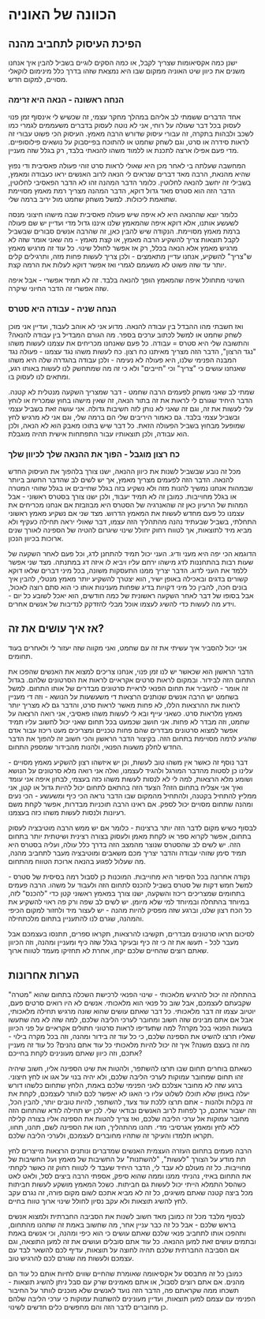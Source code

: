 הכוונה של האוניה 
====== 

## הפיכת העיסוק לתחביב מהנה   

ישנן כמה אקסיאומות שצריך לקבל, או כמה הסקים לוגיים בשביל להבין איך אנחנו משנים את כיוון שיט האוניה ממקום שבו היא נמצאת שזהו בדרך כלל מינימום לוקאלי מסויים, למקום חדש. 

### הנחה ראשונה - הנאה היא זרימה 

אחד הדברים ששמתי לב אליהם במהלך מחקר עצמי, זה שכשיש לי אינסוף זמן פנוי לעסוק בכל דבר שעולה על רוחי, אני לא נוטה לעסוק בדברים משעממים לגמרי כמו לשכב ולבהות בתקרה, זה עבורי עיסוק שדורש הרבה מאמץ. העיסוק הכי פשוט עבורי זה לראות סידרה או סרט, וגם לשחק שחמט או להתוכח בפייסבוק על נושאים פילוסופיים. מדי פעם אפילו ארצה לתכנת או ללמוד משהו להנאתי בלבד, רק בגלל שזה מעניין.

המחשבה שעלתה בי לאחר מכן היא שאולי לראות סרט זוהי פעולה פאסיבית ודי נפוץ שהיא מהנאת, הרבה מאד דברים שנראים לי הנאה לרוב האנשים יראו כעבודה ומאמץ, בשבילי זה יחשב להנאה לחלוטין. כלומר הדבר המהנה זהו לא הדבר הפאסיבי לחלוטין, הדבר הזה הוא סטרס מאד גדול דוקא, הדבר המהנה מצריך רמת מאמץ מסויימת שתואמת ליכולות. למשל משחק שחמט מול יריב ברמה שלי. 

כלומר יוצא שההנאה היא לא איפה שיש פעולה פאסיבית שבה מישהו חיצוני מנסה לשעשע אותנו, אלא דוקא איפה שהמאמץ שלנו איננו גדול מדי ועדיין יש שם פעולה ברמת מאמץ מסויימת. הנקודה שיש להבין כאן, זה שהרבה אנשים סבורים שבשביל לקבל תוצאות צריך להשקיע הרבה מאמץ, או קצת מאמץ - מה שאני אומר שזה לא מרגיש מאמץ אלא הנאה בכלל, רק אז אפשר לחולל שינוי. כל עוד זה מרגיש מאמץ ש"צריך" להשקיע, אנחנו עדיין מתאמצים - ולכן צריך לעשות פחות מזה, ותרגילים קלים יותר עד שזה פשוט לא משעמם לגמרי ואז אפשר דוקא לעלות את הרמה קצת. 

השינוי מתחולל איפה שהמאמץ הופך להנאה בלבד. זה לא תמיד אפשרי - אבל איפה שזה אפשרי זה הדבר החיוני שיקרה. 

### הנחה שניה - עבודה היא סטרס  

ואז חשבתי מהו ההבדל בין עבודה להנאה. מדוע אני לא אוהב לעבוד, ועדיין אני מוכן לשחק שחמט או למשל לכתוב ערכים בספר. מה הגורם המבדיל בין עבודה להנאה? והתשובה שלי היא סטרס = עבודה. כל פעם שאנחנו מכריחים את עצמנו לעשות משהו "נגד הרצון", הדבר הזה מצריך מאיתנו כח רצון. כח לעשות משהו נגד עצמנו - פעולה נגד המבנה הפנימי שלנו, היא פעולה לא נעימה - ולכן עבודה בהגדרה שלה היא משהו שאנחנו עושים כי "צריך" וכי "חייבים" ולא כי זה מה שמתחשק לנו לעשות באותו רגע, ומתאים לנו לעסוק בו. 

שמתי לב שאני משחק לפעמים הרבה שחמט - דבר שמצריך השקעה מנטלית לא קטנה. הדבר היחיד שגורם לי לראות את זה בתור הנאה, זה שאין מישהו בחוץ שמכריח או לוחץ עלי לעשות את זה, וגם זה שאני לא נותן לזה חשיבות גדולה. אני עושה זאת בשביל עצמי ובשביל עצמי בלבד. גם כאמור היריבים שלי הם ברמה שלי, וגם אני לא מרגיש לחץ שמופעל מבחוץ בשביל הפעולה הזאת. כל דבר שיש בתוכו מאבק הוא לא הנאה, ולכן הוא עבודה, ולכן תוצאותיו עבור התפתחות אישית תהיה מוגבלת. 


### כח רצון מוגבל - הפוך את ההנאה שלך לכיוון שלך

מכל זה נובע  שבשביל לשנות את כיוון ההנאה, ישנו צורך בלהפוך את העיסוק החדש להנאה. הדבר הזה לפעמים מצריך מאמץ, אך יש לשים לב שהדבר החשוב ביותר שבמהות אנחנו נמשיך להנות מזה ולא נשקיע בזה בגלל שחייבים או בגלל שזוהי המטרה או בגלל מחוייבות. כמובן זה לא תמיד יעבוד, ולכן ישנו צורך בסטרס ראשוני - אבל המהות של הרעיון כאן זה שהאנרגיה של הסטרס היא מבוזבזת אם אנחנו מכריחים את עצמנו כל פעם מחדש לעשות את המאמץ הדרוש. מצד שני אם נשקיע מאמץ ראשוני התחלתי, בשביל שבעתיד נהנה מהתהליך הזה עצמו, דבר שאולי יראה תחילה כעקיף ולא מביא מיד לתוצאות, אך לטווח רחוק יחולל שינוי שיגרום להטיה של הספינה לאורך שנים ארוכות בכיוון הנכון. 

הדוגמא הכי יפה היא מעני ודיג. העני יכול תמיד להתחנן לדג, וכל פעם לאחר השקעה של שעות רבות בהתחננות לדג מישהו ירחם עליו ויביא לו איזה דג במתנתה. מצד שני אפשר ללמד את העני לדוג. הדבר יצריך ממנו התעסקות משונה, בכל מיני דברים שלאו דוקא קשורים בדגים ובאכילה באופן ישיר, הוא יצטרך להשקיע יותר מאמץ מנטלי, להבין איך בונים חכה, להבין כל מיני דקויות בדיג שפחות מענינות אותו כי הוא סתם רוצה לאכול, אבל בסופו של דבר לאחר השקעה ראשונית של כמה חודשים, הוא יאכל לשובע כל יום - וידע מה לעשות כדי להשיג לעצמו אוכל מבלי להזדקק לנדיבות של אנשים אחרים. 

## אז איך עושים את זה? 

אני יכול להסביר איך עשיתי את זה עם שחמט, ואני מקווה שזה יעזור לי ולאחרים בעוד תחומים. 

הדבר הראשון הוא שכאשר יש לנו זמן פנוי, אנחנו צריכים למצוא את האנשים שהפכו את התחום הזה לבידור. ובמקום לראות סרטים אקראיים לראות את הסרטונים שלהם. בגדול זה אומר - להעביר את תחום הפנאי לראיית סרטונים מבדרים של אותו התחום. למשל בשחמט יש הרבה אנשים שנותנים הרצאות די משעשעות על הנושא - וזה די מעניין לראות את ההרצאות הללו, לא פחות מאשר לראות סרט, והדבר גם לא מצריך יותר מאמץ מלראות סרט. כשאני עייף ובא לי לעשות משהו פאסיבי, אני רואה הרצאה על שחמט, וזה מבדר לא פחות. אני חושב שכמעט בכל תחום שאני יכול לחשוב עליו תמיד אפשר למצוא סרטונים מבדרים שהם פחות טכניים ומצריכים מעט ריכוז עבור אדם שהגיע לרמה מסויימת בתחום הזה. בקיצור הדבר הראשון והכי חשוב זה להפוך את הדבר החדש לחלק משעות הפנאי, ולהנות מהבידור שמספק התחום. 

דבר נוסף זה כאשר אין משהו טוב לעשות, וכן יש איזשהו רצון להשקיע מאמץ מסויים - עלינו כן לסטות מהדבר המורגל ולהגיד לעצמנו, ואלה אני רואה מלא סרטונים על הנושא ושומע מלא הרצאות, למה לי לא לנסות לעשות משהו כזה בעצמי, לבחון איפה אני עומד ואיך אני אצליח בתחום הזה? הצעד הזה בהתאם לתחום יכול להיות גדול או קטן, אני ממליץ להתחיל בקטנה, ולהתחיל מהמקום שבו הדבר נראה הכי כיף ומשעשע - הכי נעים ומהנה שתחום מסויים יכול לספק. אם ראינו הרבה תוכניות מבדרות, אפשר לקחת משם רעיונות ולנסות לעשות משהו כזה בעצמנו. 

לבסוף כשיש מקום לדבר הזה יותר ברצינות - כלומר אם יש ממש הרבה מוטיבציה לעסוק בתחום, אפשר לקרוא ספר או לקחת מאמן ולעסוק בצורה רצינית ושיטתית יותר בתחום הזה. יש לשים לב שהסטרס שנוצר מהמצב הזה בדרך כלל עולה, ועליה בסטרס היא תמיד סימן שזוהי עבודה והדבר יצריך מכם משאבים ומוטיבציה מעבר לתחביב מהנה, מה שעלול לפגוע בהנאה ארוכת הטווח מהתחום. 

נקודה אחרונה בכל הסיפור היא מחוייבות. המוכנות כן לסבול רמה בסיסית של סטרס - למשל חמש דקות של סטרס בשביל להכנס לתחום הזה ולעבוד על משהו. הרבה פעמים בתחומים שמצריכים ריכוז והשקעה, ישנו צורך במאמץ ראשוני קטן כדי "להכנס" לזה, במיוחד בהתחלה ובמיוחד למי שלא מיומן. יש לשים לב שפה ורק פה ראוי להשקיע את כל הכח רצון שלנו, וברגע שזה מפסיק להיות מהנה - יש לעצור מיד ולחזור למקום הכיפי והמהנה, שגרם לנו להתעניין בתחום מלכתחילה. 

לסיכום תראו סרטונים מבדרים, תקשיבו להרצאות, תקראו ספרים, תתנסו בעצמכם אבל מעבר לכל - תעשו את זה כי זה כיף ובעיקר בגלל שזה כיף ומעניין ומהנה, וזה הכיוון שאתם רוצים שהחיים שלכם יקחו, אחרת לא תחזיקו מעמד לטווח ארוך. 

## הערות אחרונות 

בהתחלה זה יכול להרגיש מלאכותי - שינוי הפנאי לרכישת השכלה בתחום שהוא "מטרה" שקבעתם לעצמכם, אבל שוב כל פנאי הוא מלאכותי. אנשים לא היו רואים סרטים פעם, יוטיוב עצמו זה דבר מלאכותי. כל דבר שאתם עושים שהוא שונה מרגיש תחילה מלאכותי, אבל אם אתם מבינים שזה חשוב ומחובר לערכי הליבה שלכם, למה שזה לא מה שתעשו בשעות הפנאי בכל מקרה? למה שתעדיפו לראות סרטוני חתולים אקראיים על פני הכיוון שאליו תרצו להשיט את הספינה שלכם, כי כל עוד זה בידור ומהנה, וזה בכל מקרה בילוי - מה זה בעצם משנה? איך זה יכול להיות מלאכותי כל עוד אתם נהנים? כל עוד זה מעניין אתכם, וזה כיוון שאתם מעונינים לקחת בחייכם? 

כשאתם בוחרים תחום שבו תרצו להשתפר, ולהטות את שיט הספינה אליו, חשוב שיהיה זהו תחום שמחובר עמוקות לערכי הליבה שלכם, ולא יהיה בנוי על אגו או לחץ חיצוני. ברגע שזה לא מחובר אצלכם לאני הפנימי שלכם באמת, הלחץ שתחום כלשהו דורש יעלה באופן שלא תוכלו לשלוט עליו כי האגו לא יאפשר לכם לוותר לעצמכם, לקחת את זה בקלות ולהנות - אתם תרצו ללכת עוד צעד, להשתפר, להיות טובים יותר, להבין הכל, וזה ישבור אתכם, כך לפחות לרוב האנשים ובודאי שלי. לכן יש תחילה לודא שהתחום הזה מחובר עמוקות אל ערכי הליבה שלכם, ואז צריך להטות את הספינה אליו בצורה קלילה ללא לחץ ומאמץ אגרסיבי מדי. תהנו מהתהליך, תטו את הספינה לשם, תהנו, תחוו, תקראו תלמדו והעיקר זה שתהיו מחוברים לעצמכם, ולערכי הליבה שלכם. 

הרבה פעמים בתחום העזרה העצמית האנשים שמדברים ונותנים הרצאות מייצרים לחץ תת מודע על הצורך "לעשות", "להשתנות" על החשיבות של מאמץ ועל החשיבות של מחוייבות. כל זה מעולם לא עבד לי, הדבר היחיד שעבד לי לטווח רחוק זה כאשר לקחתי את התחום באיזי, נהניתי ממנו וממה שהוא סיפק, אספתי הרבה ביצים לסל, ולאט לאט כשהסל התמלא הייתי יכול לעשות גם חביתות. כשכל המאמץ מושקע לעשות חביתות מכל ביצה קטנה שאתם משיגים, כל זה לא מביא אתכם לשום מקום פורה, זה נגרם עקב לחץ להשיג תוצאות ולא עקב נסיון לחולל שינוי ארוך טווח בחיים. 

לבסוף מלבד מכל זה כמובן מאד חשוב לשנות את הסביבה החברתית ולמצוא אנשים בראש שלכם - אבל כל זה כבר עניין אחר, מה שחשוב באמת זה שתהנו מהתחום, ותהפכו אותו לתחביב פנאי שלכם שאתם עושים כי הוא כיפי ומהנה, וכי אנשים באמת ובתמים עושים זאת למען ההנאה. כל עוד אתם סובלים ועושים את זה למען התוצאה, וגם אם הסביבה החברתית שלכם תהיה לחוצה על תוצאות, עדיף לכם להשאר לבד עם עצמכם ולעשות מה שגורם לכם להרגיש טוב. 

כמובן כל זה מתבסס על אקסיאומה שאומרת שהחיים שווים לחיות אותם כל עוד הם מהנים. אם אתם רוצים לסבול, או אתם מאמינים שרק עם סבל ניתן להשיג תוצאות - תשכחו ממה שקראתם פה, הדבר הזה נועד לאנשים שלא מוכנים לוותר על החיבור הפנימי עם עצמם למען תוצאות, ועדיין מעונינים להשתנות עמוקות כי ערכי הליבה שלהם כן מחוברים לדבר הזה והם מחפשים כלים חדשים לשינוי. 
